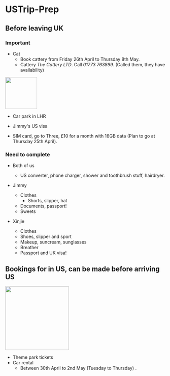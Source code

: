 # USTrip-Prep
## Before leaving UK
### Important
- Cat 
  - Book cattery from Friday 26th April to Thursday 8th May.
  - Cattery _The Cattery LTD_. Call _01773 763899_. (Called them, they have availability)

<img src="https://github.com/StarryXinZ/USTrip-Prep/assets/123643693/77b991fa-5ae8-424c-8528-25fe2d2a3bd8" width="100" height="100">

- Car park in LHR

- Jimmy's US visa

- SIM card, go to Three, £10 for a month with 16GB data (Plan to go at Thursday 25th April).
    
### Need to complete
- Both of us
  - US converter, phone charger, shower and toothbrush stuff, hairdryer. 
    
- Jimmy
  - Clothes
    - Shorts, slipper, hat
  - Documents, passport!
  - Sweets

- Xinjie
  - Clothes
  - Shoes, slipper and sport
  - Makeup, suncream, sunglasses
  - Breather
  - Passport and UK visa!


## Bookings for in US, can be made before arriving US
<img src="https://github.com/StarryXinZ/USTrip-Prep/assets/123643693/98660b83-ad10-4abd-9034-08da9d89b36f" width="200" height="200">



- Theme park tickets 
- Car rental
  - Between 30th April to 2nd May (Tuesday to Thursday) .

